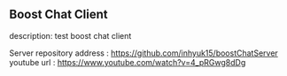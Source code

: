 ## Boost Chat Client

description: test boost chat client 

Server repository address : https://github.com/inhyuk15/boostChatServer
youtube url :  https://www.youtube.com/watch?v=4_pRGwg8dDg
